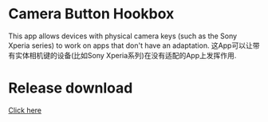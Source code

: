 # Camera Button Hookbox

This app allows devices with physical camera keys (such as the Sony Xperia series) to work on apps that don't have an adaptation.
这App可以让带有实体相机键的设备(比如Sony Xperia系列)在没有适配的App上发挥作用.

# Release download

[Click here](https://github.com/Baozisoftware/CameraButtonHookbox/raw/master/app/release/app-release.apk)
